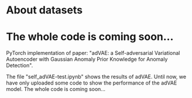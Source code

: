 # About datasets




# The whole code is coming soon...

PyTorch implementation of paper: "adVAE: a Self-adversarial Variational Autoencoder with Gaussian Anomaly Prior Knowledge for Anomaly Detection".

The file "self_adVAE-test.ipynb" shows the results of adVAE. Until now, we have only uploaded some code to show the performance of the adVAE model. The whole code is coming soon...
